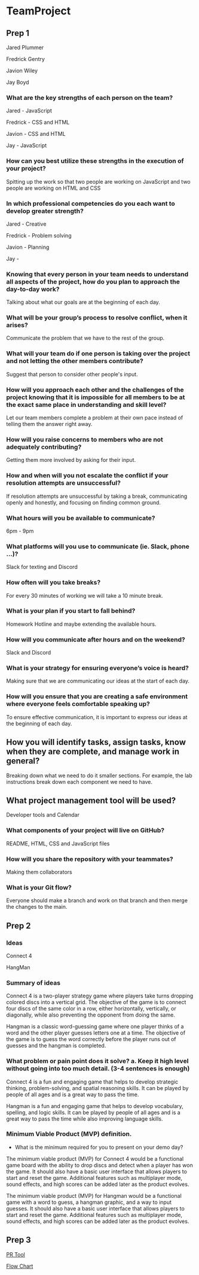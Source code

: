 # TeamProject

## Prep 1

Jared Plummer

Fredrick Gentry

Javion Wiley

Jay Boyd

### What are the key strengths of each person on the team?

Jared - JavaScript

Fredrick - CSS and HTML

Javion - CSS and HTML

Jay - JavaScript

### How can you best utilize these strengths in the execution of your project?

Spitting up the work so that two people are working on JavaScript and two people are working on HTML and CSS

### In which professional competencies do you each want to develop greater strength?

Jared - Creative

Fredrick - Problem solving

Javion - Planning

Jay - 

### Knowing that every person in your team needs to understand all aspects of the project, how do you plan to approach the day-to-day work?

Talking about what our goals are at the beginning of each day.

### What will be your group’s process to resolve conflict, when it arises?

Communicate the problem that we have to the rest of the group.

### What will your team do if one person is taking over the project and not letting the other members contribute?

Suggest that person to consider other people's input.

### How will you approach each other and the challenges of the project knowing that it is impossible for all members to be at the exact same place in understanding and skill level?

Let our team members complete a problem at their own pace instead of telling them the answer right away.

### How will you raise concerns to members who are not adequately contributing?

Getting them more involved by asking for their input.

### How and when will you not escalate the conflict if your resolution attempts are unsuccessful?

If resolution attempts are unsuccessful by taking a break, communicating openly and honestly, and focusing on finding common ground.

### What hours will you be available to communicate?

6pm - 9pm

### What platforms will you use to communicate (ie. Slack, phone …)?

Slack for texting and Discord

### How often will you take breaks?

For every 30 minutes of working we will take a 10 minute break.

### What is your plan if you start to fall behind?

Homework Hotline and maybe extending the available hours.

### How will you communicate after hours and on the weekend?

Slack and Discord

### What is your strategy for ensuring everyone’s voice is heard?

Making sure that we are communicating our ideas at the start of each day.

### How will you ensure that you are creating a safe environment where everyone feels comfortable speaking up?

To ensure effective communication, it is important to express our ideas at the beginning of each day.

## How you will identify tasks, assign tasks, know when they are complete, and manage work in general?

Breaking down what we need to do it smaller sections. For example, the lab instructions break down each component we need to have.


## What project management tool will be used?

Developer tools and Calendar

### What components of your project will live on GitHub?

README, HTML, CSS and JavaScript files

### How will you share the repository with your teammates?

Making them collaborators


### What is your Git flow?

Everyone should make a branch and work on that branch and then merge the changes to the main.


## Prep 2

### Ideas

Connect 4

HangMan

### Summary of ideas

Connect 4 is a two-player strategy game where players take turns dropping colored discs into a vertical grid. The objective of the game is to connect four discs of the same color in a row, either horizontally, vertically, or diagonally, while also preventing the opponent from doing the same.

Hangman is a classic word-guessing game where one player thinks of a word and the other player guesses letters one at a time. The objective of the game is to guess the word correctly before the player runs out of guesses and the hangman is completed.

### What problem or pain point does it solve? a. Keep it high level without going into too much detail. (3-4 sentences is enough)

Connect 4 is a fun and engaging game that helps to develop strategic thinking, problem-solving, and spatial reasoning skills. It can be played by people of all ages and is a great way to pass the time.


Hangman is a fun and engaging game that helps to develop vocabulary, spelling, and logic skills. It can be played by people of all ages and is a great way to pass the time while also improving language skills.

### Minimum Viable Product (MVP) definition.

- What is the minimum required for you to present on your demo day?

The minimum viable product (MVP) for Connect 4 would be a functional game board with the ability to drop discs and detect when a player has won the game. It should also have a basic user interface that allows players to start and reset the game. Additional features such as multiplayer mode, sound effects, and high scores can be added later as the product evolves.

The minimum viable product (MVP) for Hangman would be a functional game with a word to guess, a hangman graphic, and a way to input guesses. It should also have a basic user interface that allows players to start and reset the game. Additional features such as multiplayer mode, sound effects, and high scores can be added later as the product evolves.

## Prep 3 

[PR Tool](https://trello.com/b/7kxKjIkC/web-design-development)

[Flow Chart](https://lucid.app/lucidchart/6e469aa4-510e-49da-b974-393dff313641/edit?beaconFlowId=DF95FFBA2F745249&invitationId=inv_4d31b470-b94f-4898-9e04-29074f0c22c9&page=lddKKyaC76h~#)

